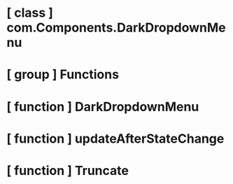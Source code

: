 # [ class ] com.Components.DarkDropdownMenu

# [ group ] Functions

# [ function ] DarkDropdownMenu

# [ function ] updateAfterStateChange

# [ function ] Truncate

